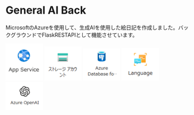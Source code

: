 # General AI Back

MicrosoftのAzureを使用して、生成AIを使用した絵日記を作成しました。バックグラウンドでFlaskRESTAPIとして機能させています。

<p float="left">
  <img src="image-1.png" width="100" />
  <img src="image.png" width="100" /> 
  <img src="image-2.png" width="100" />
  <img src="image-3.png" width="100" />
  <img src="image-4.png" width="100" />
</p>

